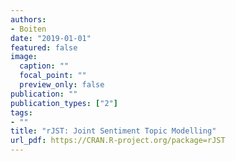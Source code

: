 ```yaml
---
authors:
- Boiten
date: "2019-01-01"
featured: false
image:
  caption: ""
  focal_point: ""
  preview_only: false
publication: ""
publication_types: ["2"]
tags:
- ""
title: "rJST: Joint Sentiment Topic Modelling"
url_pdf: https://CRAN.R-project.org/package=rJST
---
```

